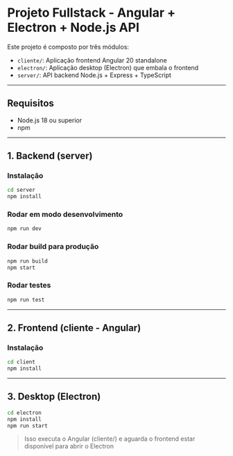 # Projeto Fullstack - Angular + Electron + Node.js API

Este projeto é composto por três módulos:

- `cliente/`: Aplicação frontend Angular 20 standalone
- `electron/`: Aplicação desktop (Electron) que embala o frontend
- `server/`: API backend Node.js + Express + TypeScript

---

## Requisitos

- Node.js 18 ou superior
- npm

---

## 1. Backend (server)

### Instalação

```bash
cd server
npm install
```

### Rodar em modo desenvolvimento

```bash
npm run dev
```

### Rodar build para produção

```bash
npm run build
npm start
```


### Rodar testes
```bash
npm run test
```

--- 

## 2. Frontend (cliente - Angular)

### Instalação
```bash
cd client
npm install
```     

---

## 3. Desktop (Electron)
```bash
cd electron
npm install
npm run start 
```   
> Isso executa o Angular (cliente/) e aguarda o frontend estar disponível para abrir o Electron